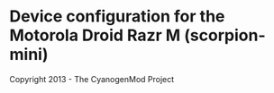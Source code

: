 Device configuration for the Motorola Droid Razr M (scorpion-mini)
===============================

Copyright 2013 - The CyanogenMod Project
